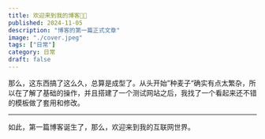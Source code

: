 ```yaml
---
title: 欢迎来到我的博客👏🏻
published: 2024-11-05
description: "博客的第一篇正式文章"
image: "./cover.jpeg"
tags: ["日常"]
category: 日常
draft: false
---
```


那么，这东西搞了这么久，总算是成型了。从头开始”种麦子“确实有点太繁杂，所以在了解了基础的操作，并且搭建了一个测试网站之后，我找了一个看起来还不错的模板做了套用和修改。

-------
如此，第一篇博客诞生了，那么，欢迎来到我的互联网世界。